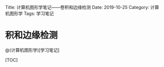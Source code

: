 Title: 计算机图形学笔记——卷积和边缘检测
Date: 2019-10-25
Category: 计算机图形学
Tags: 学习笔记

# 积和边缘检测

@(计算机图形学)[学习笔记]

[TOC]

